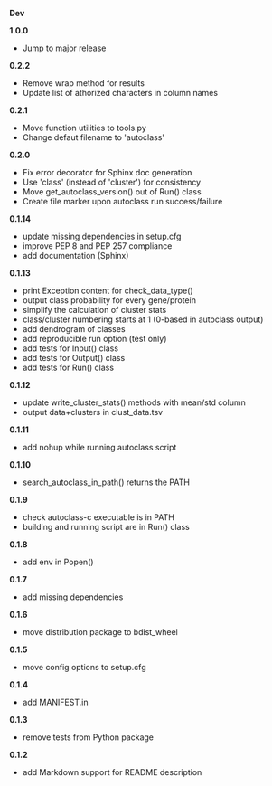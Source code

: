 **Dev**

**1.0.0**
- Jump to major release

**0.2.2**
- Remove wrap method for results
- Update list of athorized characters in column names

**0.2.1**
- Move function utilities to tools.py
- Change defaut filename to 'autoclass'

**0.2.0**
- Fix error decorator for Sphinx doc generation
- Use 'class' (instead of 'cluster') for consistency
- Move get_autoclass_version() out of Run() class
- Create file marker upon autoclass run success/failure

**0.1.14**
- update missing dependencies in setup.cfg
- improve PEP 8 and PEP 257 compliance
- add documentation (Sphinx)

**0.1.13**
- print Exception content for check_data_type()
- output class probability for every gene/protein
- simplify the calculation of cluster stats
- class/cluster numbering starts at 1 (0-based in autoclass output)
- add dendrogram of classes
- add reproducible run option (test only)
- add tests for Input() class
- add tests for Output() class
- add tests for Run() class

**0.1.12**
- update write_cluster_stats() methods with mean/std column
- output data+clusters in clust_data.tsv

**0.1.11**
- add nohup while running autoclass script

**0.1.10**
- search_autoclass_in_path() returns the PATH

**0.1.9**
- check autoclass-c executable is in PATH
- building and running script are in Run() class

**0.1.8**
- add env in Popen()

**0.1.7**
- add missing dependencies

**0.1.6**
- move distribution package to bdist_wheel

**0.1.5**
- move config options to setup.cfg

**0.1.4**
- add MANIFEST.in

**0.1.3**
- remove tests from Python package

**0.1.2**
- add Markdown support for README description
